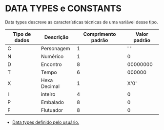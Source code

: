 # DATA TYPES e CONSTANTS

Data types descreve as características técnicas de uma variável desse tipo.

Tipo de dados	| Descrição	| Comprimento padrão |	Valor padrão
------------- | --------- | ------------------ | -----------------
C	            | Personagem	 |    1	           |   ' '
N	            | Numérico	   |    1	           |    0
D	            | Encontro	   |    8	           | 00000000
T	            | Tempo	       |    6	           |  000000
X	            | Hexa Decimal |	  1	           |   X'0'
I 	          | inteiro	     |    4	           |    0
P	            | Embalado	   |    8	           |    0
F	            | Flutuador	   |    8	           |    0


* <u>Data types definido pelo usuário.<u>
